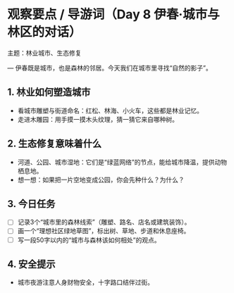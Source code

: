 # 观察要点 / 导游词（Day 8 伊春·城市与林区的对话）

主题：林业城市、生态修复

— 伊春既是城市，也是森林的邻居。今天我们在城市里寻找“自然的影子”。

## 1. 林业如何塑造城市
- 看城市雕塑与街道命名：红松、林海、小火车，这些都是林业记忆。
- 走进木雕园：用手摸一摸木头纹理，猜一猜它来自哪种树。

## 2. 生态修复意味着什么
- 河道、公园、城市湿地：它们是“绿蓝网络”的节点，能给城市降温，提供动物栖息地。
- 想一想：如果把一片空地变成公园，你会先种什么？为什么？

## 3. 今日任务
- [ ] 记录3个“城市里的森林线索”（雕塑、路名、店名或建筑装饰）。
- [ ] 画一个“理想社区绿地草图”，标出树、草地、步道和休息座椅。
- [ ] 写一段50字以内的“城市与森林该如何相处”的观点。

## 4. 安全提示
- 城市夜游注意人身财物安全，十字路口结伴过街。
